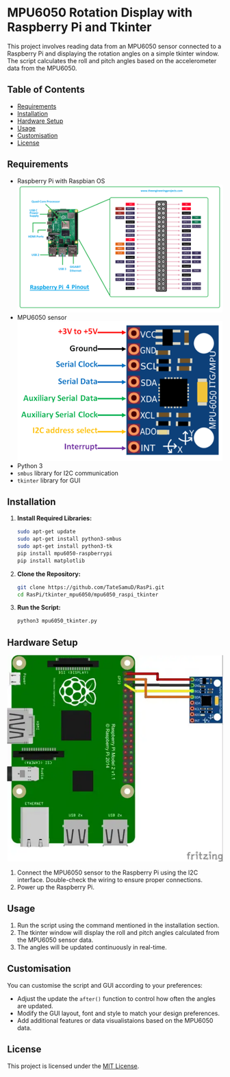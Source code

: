 # MPU6050 Rotation Display with Raspberry Pi and Tkinter

This project involves reading data from an MPU6050 sensor connected to a Raspberry Pi and displaying the rotation angles on a simple tkinter window. The script calculates the roll and pitch angles based on the accelerometer data from the MPU6050.

## Table of Contents

- [Requirements](#requirements)
- [Installation](#installation)
- [Hardware Setup](#hardware-setup)
- [Usage](#usage)
- [Customisation](#customisation)
- [License](#license)

## Requirements

- Raspberry Pi with Raspbian OS
![Raspberry Pi 4](/mpu6050_raspi_tkinter/misc/raspberry-pi-4.png)
- MPU6050 sensor
![MPU6050 Sensor](/mpu6050_raspi_tkinter/misc/MPU6050-Pinout.png)
- Python 3
- `smbus` library for I2C communication
- `tkinter` library for GUI

## Installation

1. **Install Required Libraries:**

   ```bash
   sudo apt-get update
   sudo apt-get install python3-smbus
   sudo apt-get install python3-tk
   pip install mpu6050-raspberrypi
   pip install matplotlib
   ```

2. **Clone the Repository:**

    ```bash
    git clone https://github.com/TateSamuD/RasPi.git
    cd RasPi/tkinter_mpu6050/mpu6050_raspi_tkinter
    ```

3. **Run the Script:**

    ```bash
    python3 mpu6050_tkinter.py
    ```

## Hardware Setup

![Raspberry Pi to MPU6050 snesor Connection](/mpu6050_raspi_tkinter/misc/mpu6050_raspi_connection.png)

1. Connect the MPU6050 sensor to the Raspberry Pi using the I2C interface. Double-check the wiring to ensure proper connections.
2. Power up the Raspberry Pi.

## Usage

1. Run the script using the command mentioned in the installation section.
2. The tkinter window will display the roll and pitch angles calculated from the MPU6050 sensor data.
3. The angles will be updated continuously in real-time.

## Customisation

You can customise the script and GUI according to your preferences:

- Adjust the update the `after()` function to control how often the angles are updated.
- Modify the GUI layout, font and style to match your design preferences.
- Add additional features or data visualistaions based on the MPU6050 data.

## License

This project is licensed under the [MIT License](/LICENSE).
